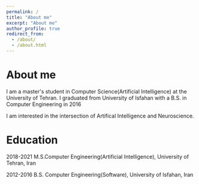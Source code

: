 ```yaml
---
permalink: /
title: "About me"
excerpt: "About me"
author_profile: true
redirect_from: 
  - /about/
  - /about.html
---
```

About me
=====
I am a master's student in Computer Science(Artificial Intelligence) at the University of Tehran. I graduated from University of Isfahan with a B.S. in Computer Engineering in 2016

I am interested in the intersection of Artifical Intelligence and Neuroscience.

Education
======
<!-- 2021-         Ph.D. Computer Science, KTH Royal Institute of Technology in Stockholm , Sweden -->
2018-2021 M.S.Computer Engineering(Artificial Intelligence), University of Tehran, Iran

2012-2016 B.S. Computer Engineering(Software), University of Isfahan, Iran 